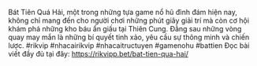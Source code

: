 Bát Tiên Quá Hải, một trong những tựa game nổ hũ đình đám hiện nay, không chỉ mang đến cho người chơi những phút giây giải trí mà còn cơ hội khám phá những kho báu ẩn giấu tại Thiên Cung. Đằng sau những vòng quay may mắn là những bí quyết tinh xảo, yêu cầu sự thông minh và chiến lược.
#rikvip #nhacairikvip #nhacaitructuyen #gamenohu #battien
Đọc bài viết đầy đủ tại đây: https://rikvipp.bet/bat-tien-qua-hai/

